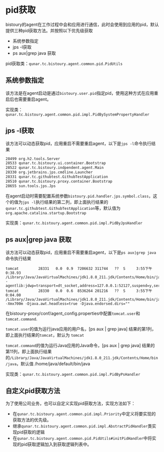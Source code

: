 # pid获取
bistoury的agent在工作过程中会和应用进行通信，此时会使用到应用的pid，默认提供三种pid获取方法。并按照以下优先级获取
- 系统参数指定
- jps -l获取
- ps aux|grep java 获取

pid获取类：`qunar.tc.bistoury.agent.common.pid.PidUtils`
## 系统参数指定
该方法是在agent启动是通过`bistoury.user.pid`指定pid，使用这种方式在应用重启后也需要重启agent。

实现类：`qunar.tc.bistoury.agent.common.pid.impl.PidBySystemPropertyHandler`
## jps -l获取
该方法可以动态获取pid，应用重启不需要重启agent，以下是`jps -l`命令执行结果
```bash
28499 org.h2.tools.Server
28533 qunar.tc.bistoury.ui.container.Bootstrap
28522 qunar.tc.bistoury.indpendent.agent.Main
28330 org.jetbrains.jps.cmdline.Launcher
28331 qunar.tc.githubtest.GithubTestApplication
28510 qunar.tc.bistoury.proxy.container.Bootstrap
28655 sun.tools.jps.Jps
```
在agent启动时需要配置系统参数`bistoury.pid.handler.jps.symbol.class`，这个的值为`jps -l`执行结果的第二列，即上面执行结果的`qunar.tc.githubtest.GithubTestApplication`等，默认值为`org.apache.catalina.startup.Bootstrap`

实现类：`qunar.tc.bistoury.agent.common.pid.impl.PidByJpsHandler`
## ps aux|grep java 获取
该方法可以动态获取pid，应用重启不需要重启agent，以下是`ps aux|grep java`命令执行结果
```
tomcat         28331   0.0  0.9  7206632 311744   ??  S     3:55下午   0:38.93 /Library/Java/JavaVirtualMachines/jdk1.8.0_211.jdk/Contents/Home/bin/java -agentlib:jdwp=transport=dt_socket,address=127.0.0.1:52127,suspend=y,server=n
tomcat         28330   0.0  0.6  8536264 201216   ??  S     3:55下午   0:04.00 /Library/Java/JavaVirtualMachines/jdk1.8.0_211.jdk/Contents/Home/bin/java -Xmx700m -Djava.awt.headless=true -Djava.endorsed.dirs="" 
```
在bistoury-proxy/conf/agent_config.properties中配置`tomcat.user`和`tomcat.command`.

`tomcat.user`的值为运行java应用的用户名，[ps aux | grep java] 结果的第1列，即上面执行结果的`tomcat`，默认为 `tomcat`

`tomcat.command`的值为运行Java应用的Java命令，[ps aux | grep java] 结果的第11列，即上面执行结果的`/Library/Java/JavaVirtualMachines/jdk1.8.0_211.jdk/Contents/Home/bin/java`，默认值 /home/java/default/bin/java

实现类：`qunar.tc.bistoury.agent.common.pid.impl.PidByPsHandler`

## 自定义pid获取方法
为了使用公司业务，也可以自定义实现pid获取方法，实现方法如下：
- 在`qunar.tc.bistoury.agent.common.pid.impl.Priority`中定义将要实现的获取方法的优先级。
- 继承`qunar.tc.bistoury.agent.common.pid.impl.AbstractPidHandler`类实现pid获取的逻辑
- 在`qunar.tc.bistoury.agent.common.pid.PidUtils#initPidHandler`中将实现的pid获取逻辑加入到获取逻辑列表中。
